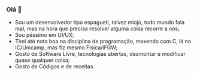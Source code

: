 ### Olá 👋
- Sou um desenvolvedor tipo espagueti, talvez miojo, todo mundo fala mal, mas na hora que precisa resolver alguma coisa recorre a nós;
- Sou péssimo em UI/UX;
- Tirei até nota boa na disciplina de programação, mexendo com C, lá no IC/Unicamp, mas fiz mesmo Física/IFGW;
- Gosto de Software Livre, tecnologias abertas, desmontar e modificar quase qualquer coisa;
- Gosto de Códigos e de receitas.
  
<!--
**AntonioCelso/AntonioCelso** is a ✨ _special_ ✨ repository because its `README.md` (this file) appears on your GitHub profile.

Here are some ideas to get you started:

- 🔭 I’m currently working on ...
- 🌱 I’m currently learning ...
- 👯 I’m looking to collaborate on ...
- 🤔 I’m looking for help with ...
- 💬 Ask me about ...
- 📫 How to reach me: ...
- 😄 Pronouns: ...
- ⚡ Fun fact: ...
-->
